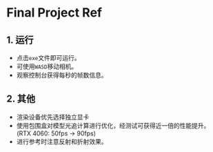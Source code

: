 # Final Project Ref

## 1. 运行

* 点击`exe`文件即可运行。
* 可使用`WASD`移动相机。
* 观察控制台获得每秒的帧数信息。

## 2. 其他

* 渲染设备优先选择独立显卡
* 使用包围盒对模型光追计算进行优化，经测试可获得近一倍的性能提升。(RTX 4060: 50fps -> 90fps)
* 进行参考时注意反射和折射效果。
